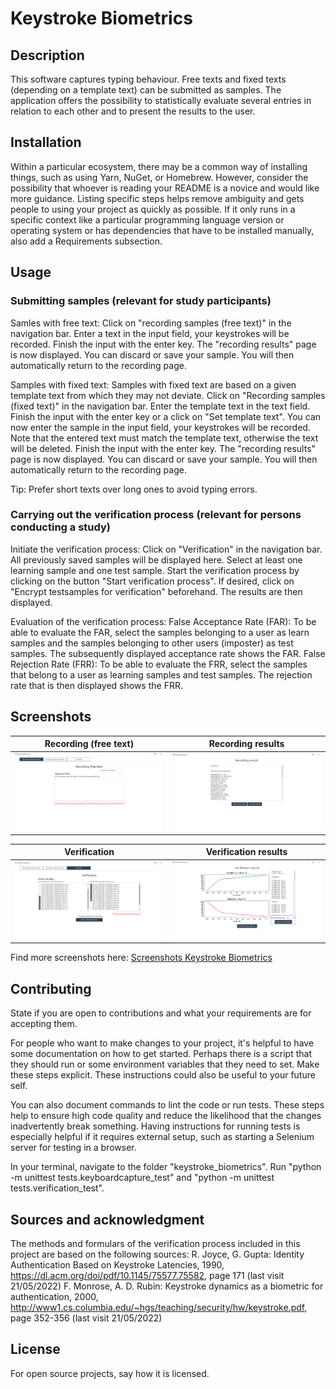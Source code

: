 # Keystroke Biometrics

## Description
This software captures typing behaviour. Free texts and fixed texts (depending on a template text) can be submitted as samples. The application offers the possibility to statistically evaluate several entries in relation to each other and to present the results to the user. 

## Installation
Within a particular ecosystem, there may be a common way of installing things, such as using Yarn, NuGet, or Homebrew. However, consider the possibility that whoever is reading your README is a novice and would like more guidance. Listing specific steps helps remove ambiguity and gets people to using your project as quickly as possible. If it only runs in a specific context like a particular programming language version or operating system or has dependencies that have to be installed manually, also add a Requirements subsection.

## Usage

### Submitting samples (relevant for study participants)

Samles with free text:
Click on "recording samples (free text)" in the navigation bar. Enter a text in the input field, your keystrokes will be recorded. Finish the input with the enter key. The "recording results" page is now displayed. You can discard or save your sample. You will then automatically return to the recording page.

Samples with fixed text:
Samples with fixed text are based on a given template text from which they may not deviate. Click on "Recording samples (fixed text)" in the navigation bar. Enter the template text in the text field. Finish the input with the enter key or a click on "Set template text". You can now enter the sample in the input field, your keystrokes will be recorded. Note that the entered text must match the template text, otherwise the text will be deleted. Finish the input with the enter key. The "recording results" page is now displayed. You can discard or save your sample. You will then automatically return to the recording page.

Tip: Prefer short texts over long ones to avoid typing errors.

### Carrying out the verification process (relevant for persons conducting a study)

Initiate the verification process:
Click on "Verification" in the navigation bar. All previously saved samples will be displayed here. Select at least one learning sample and one test sample. Start the verification process by clicking on the button "Start verification process". If desired, click on "Encrypt testsamples for verification" beforehand. The results are then displayed.

Evaluation of the verification process:
False Acceptance Rate (FAR): To be able to evaluate the FAR, select the samples belonging to a user as learn samples and the samples belonging to other users (imposter) as test samples. The subsequently displayed acceptance rate shows the FAR.
False Rejection Rate (FRR): To be able to evaluate the FRR, select the samples that belong to a user as learning samples and test samples. The rejection rate that is then displayed shows the FRR.

## Screenshots

Recording (free text)                                   | Recording results
------------------------------------------------------- | -------------------------------------------------------
![image](/screenshots/recording_free_text.png?raw=true) | ![image](/screenshots/recording_results.png?raw=true)

Verification                                            | Verification results
------------------------------------------------------- | -------------------------------------------------------
![image](/screenshots/verification.png?raw=true)        | ![image](/screenshots/verification_results.png?raw=true)

Find more screenshots here: [Screenshots Keystroke Biometrics](screenshots/)

## Contributing
State if you are open to contributions and what your requirements are for accepting them.

For people who want to make changes to your project, it's helpful to have some documentation on how to get started. Perhaps there is a script that they should run or some environment variables that they need to set. Make these steps explicit. These instructions could also be useful to your future self.

You can also document commands to lint the code or run tests. These steps help to ensure high code quality and reduce the likelihood that the changes inadvertently break something. Having instructions for running tests is especially helpful if it requires external setup, such as starting a Selenium server for testing in a browser.

In your terminal, navigate to the folder "keystroke_biometrics". Run "python -m unittest tests.keyboardcapture_test" and "python -m unittest tests.verification_test".

## Sources and acknowledgment
The methods and formulars of the verification process included in this project are based on the following sources:
R. Joyce, G. Gupta: Identity Authentication Based on Keystroke Latencies, 1990, https://dl.acm.org/doi/pdf/10.1145/75577.75582, page 171 (last visit 21/05/2022)
F. Monrose, A. D. Rubin: Keystroke dynamics as a biometric for authentication, 2000, http://www1.cs.columbia.edu/~hgs/teaching/security/hw/keystroke.pdf, page 352-356 (last visit 21/05/2022)

## License
For open source projects, say how it is licensed.

